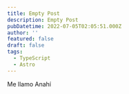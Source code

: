```yaml
---
title: Empty Post
description: Empty Post
pubDatetime: 2022-07-05T02:05:51.000Z
author: ''
featured: false
draft: false
tags:
  - TypeScript
  - Astro
---
```


Me llamo Anahí
